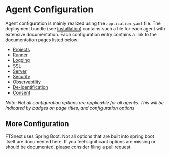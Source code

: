 # Agent Configuration

Agent configuration is mainly realized using the `application.yaml` file. The deployment bundle 
(see [Installation](../usage/installation)) contains such a file for each agent with extensive 
documentation. Each configuration entry contains a link to the documentation pages listed below:

* [Projects](./projects)
* [Runner](./runner)
* [Logging](./logging)
* [SSL](./ssl-bundles)
* [Server](./server)
* [Security](./security/index)
* [Observability](./observability)
* [De-Identification](./de-identification)
* [Consent](./consent)

_Note: Not all configuration options are applicable for all agents. This will be indicated by 
badges on page titles, and configuration options_

## More Configuration

FTSnext uses Spring Boot. Not all options that are built into spring boot itself are documented 
here. If you feel significant options are missing or should be documented, please consider filing 
a pull request.
